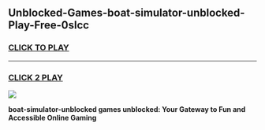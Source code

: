 
## Unblocked-Games-boat-simulator-unblocked-Play-Free-0slcc
<h3>
<a href="https://premium76.site?title=boat-simulator-unblocked&ref=20M">CLICK TO PLAY</a></h3>
<hr>

<h3>
<a href="https://premium76.site?title=boat-simulator-unblocked&ref=20M">CLICK 2 PLAY</a>
  
</h3>

<a href="https://premium76.site?title=boat-simulator-unblocked&ref=19M"><img src="https://clearcache.store/games.png"></a>


**boat-simulator-unblocked games unblocked: Your Gateway to Fun and Accessible Online Gaming**
